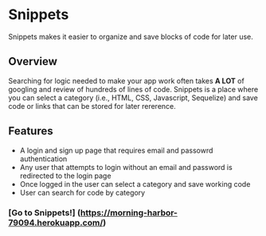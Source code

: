 # Snippets
Snippets makes it easier to organize and save blocks of code for later use.

## Overview
Searching for logic needed to make your app work often takes __A LOT__ of googling and review of hundreds of lines of code. Snippets is a place where you can select a category (i.e., HTML, CSS, Javascript, Sequelize) and save code or links that can be stored for later rererence.


## Features
* A login and sign up page that requires email and passowrd authentication
* Any user that attempts to login without an email and password is redirected to the login page
* Once logged in the user can select a category and save working code
* User can search for code by category


### [Go to Snippets!] (https://morning-harbor-79094.herokuapp.com/)
